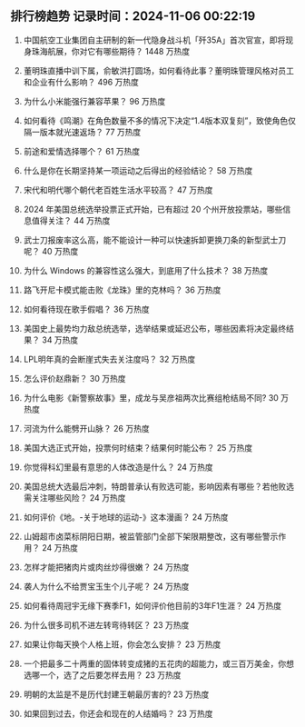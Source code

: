 
## 排行榜趋势 记录时间：2024-11-06 00:22:19
  
  1. 中国航空工业集团自主研制的新一代隐身战斗机「歼35A」首次官宣，即将现身珠海航展，你对它有哪些期待？ 1448 万热度
    
  2. 董明珠直播中训下属，俞敏洪打圆场，如何看待此事？董明珠管理风格对员工和企业有什么影响？ 496 万热度
    
  3. 为什么小米能强行兼容苹果？ 96 万热度
    
  4. 如何看待《鸣潮》在角色数量不多的情况下决定“1.4版本双复刻”，致使角色仅隔一版本就光速返场？ 77 万热度
    
  5. 前途和爱情选择哪个？ 61 万热度
    
  6. 什么是你在长期坚持某一项运动之后得出的经验结论？ 58 万热度
    
  7. 宋代和明代哪个朝代老百姓生活水平较高？ 47 万热度
    
  8. 2024 年美国总统选举投票正式开始，已有超过 20 个州开放投票站，哪些信息值得关注？ 44 万热度
    
  9. 武士刀报废率这么高，能不能设计一种可以快速拆卸更换刀条的新型武士刀呢？ 40 万热度
    
  10. 为什么 Windows 的兼容性这么强大，到底用了什么技术？ 38 万热度
    
  11. 路飞开尼卡模式能击败《龙珠》里的克林吗？ 36 万热度
    
  12. 如何看待现在歌手假唱？ 36 万热度
    
  13. 美国史上最势均力敌总统选举，选举结果或延迟公布，哪些因素将决定最终结果？ 34 万热度
    
  14. LPL明年真的会断崖式失去关注度吗？ 32 万热度
    
  15. 怎么评价赵鼎新？ 30 万热度
    
  16. 为什么电影《新警察故事》里，成龙与吴彦祖两次比赛组枪结局不同? 30 万热度
    
  17. 河流为什么能劈开山脉？ 26 万热度
    
  18. 美国大选正式开始，投票何时结束？结果何时能公布？ 25 万热度
    
  19. 你觉得科幻里最有意思的人体改造是什么？ 24 万热度
    
  20. 美国总统大选最后冲刺，特朗普承认有败选可能，影响因素有哪些？若他败选需关注哪些风险？ 24 万热度
    
  21. 如何评价《地。-关于地球的运动-》这本漫画？ 24 万热度
    
  22. 山姆超市卤菜标阴阳日期，被监管部门全部下架限期整改，这有哪些警示作用？ 24 万热度
    
  23. 怎样才能把猪肉片或肉丝炒得很嫩？ 24 万热度
    
  24. 袭人为什么不给贾宝玉生个儿子呢？ 24 万热度
    
  25. 如何看待周冠宇无缘下赛季F1，如何评价他目前的3年F1生涯？ 24 万热度
    
  26. 为什么很多司机不进左转弯待转区？ 23 万热度
    
  27. 如果让你每天换个人格上班，你会怎么安排？ 23 万热度
    
  28. 一个把最多二十两重的固体转变成猪的五花肉的超能力，或三百万美金，你想选哪一个，选了之后要怎样去用？ 23 万热度
    
  29. 明朝的太监是不是历代封建王朝最厉害的? 23 万热度
    
  30. 如果回到过去，你还会和现在的人结婚吗？ 23 万热度
    